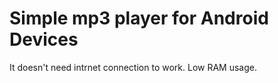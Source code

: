 # Simple mp3 player for Android Devices 

It doesn't need intrnet connection to work. Low RAM usage.
